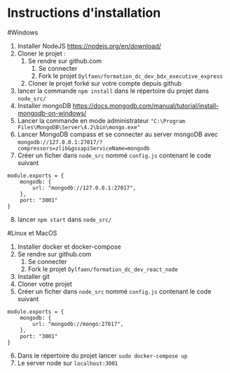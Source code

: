 Instructions d'installation
======================

#Windows

1. Installer NodeJS https://nodejs.org/en/download/
2. Cloner le projet :
    1. Se rendre sur github.com
        1. Se connecter
        2. Fork le projet `Dylfaen/formation_dc_dev_bdx_executive_express`
    2. Cloner le projet forké sur votre compte depuis github
3. lancer la commande `npm install` dans le répertoire du projet dans `node_src/`
4. Installer mongoDB https://docs.mongodb.com/manual/tutorial/install-mongodb-on-windows/
5. Lancer la commande en mode administrateur `"C:\Program Files\MongoDB\Server\4.2\bin\mongo.exe"`
6. Lancer MongoDB compass et se connecter au server mongoDB avec `mongodb://127.0.0.1:27017/?compressors=zlib&gssapiServiceName=mongodb`
7. Créer un ficher dans `node_src` nommé `config.js` contenant le code suivant 
```
module.exports = {
    mongodb: {
        url: "mongodb://127.0.0.1:27017",
    },
    port: "3001"
}
```
8. lancer `npm start` dans `node_src/`


#Linux et MacOS
1. Installer docker et docker-compose
2. Se rendre sur github.com
    1. Se connecter
    2. Fork le projet `Dylfaen/formation_dc_dev_react_node`
3. Installer git
4. Cloner votre projet
5. Créer un ficher dans `node_src` nommé `config.js` contenant le code suivant 
```
module.exports = {
    mongodb: {
        url: "mongodb://mongo:27017",
    },
    port: "3001"
}
```
6. Dans le répertoire du projet lancer `sudo docker-compose up`
7. Le server node sur `localhost:3001`





